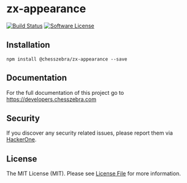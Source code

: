 # zx-appearance

[![Build Status][ico-travis]][link-travis]
[![Software License][ico-license]](LICENSE.md)

## Installation
```
npm install @chesszebra/zx-appearance --save
```

## Documentation

For the full documentation of this project go to https://developers.chesszebra.com

## Security

If you discover any security related issues, please report them via [HackerOne][link-hackerone].

## License

The MIT License (MIT). Please see [License File](LICENSE.md) for more information.

[ico-license]: https://img.shields.io/badge/license-MIT-brightgreen.svg?style=flat-square
[ico-travis]: https://img.shields.io/travis/chesszebra/zx-appearance/master.svg?style=flat-square

[link-travis]: https://travis-ci.org/chesszebra/zx-appearance
[link-hackerone]: https://hackerone.com/chesszebra
